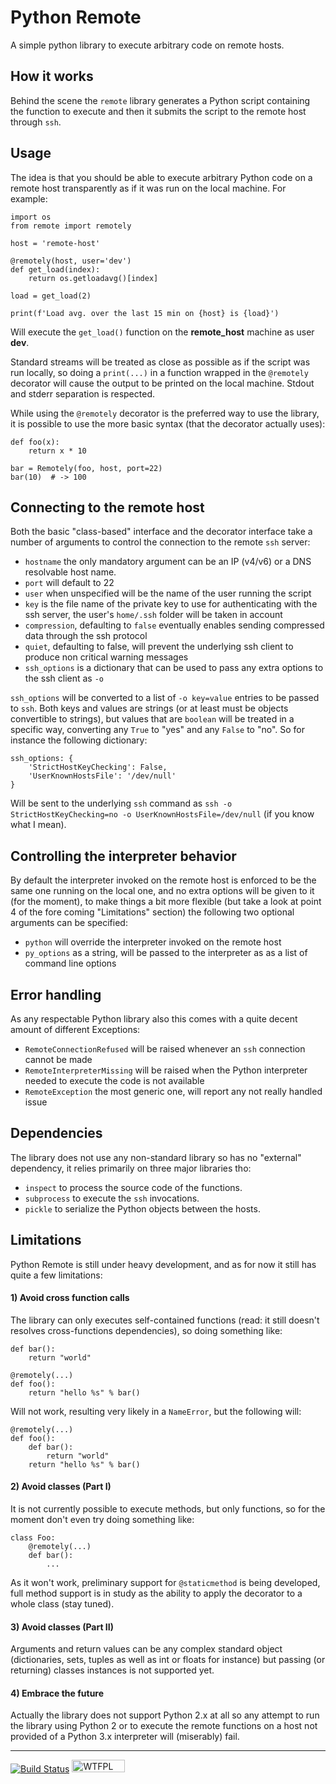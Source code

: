 
# Python Remote
A simple python library to execute arbitrary code on remote hosts.

## How it works
Behind the scene the `remote` library generates a Python script containing the function to execute and then it submits the script to the remote host through `ssh`.

## Usage
The idea is that you should be able to execute arbitrary Python code on a remote host transparently as if it was run on the local machine.
For example:
```
import os
from remote import remotely

host = 'remote-host'

@remotely(host, user='dev')
def get_load(index):
	return os.getloadavg()[index]

load = get_load(2)

print(f'Load avg. over the last 15 min on {host} is {load}')
```
Will execute the `get_load()` function on the **remote_host** machine as user **dev**.

Standard streams will be treated as close as possible as if the script was run locally, so doing a `print(...)` in a function wrapped in the `@remotely` decorator will cause the output to be printed on the local machine. Stdout and stderr separation is respected.

While using the `@remotely` decorator is the preferred way to use the library, it is possible to use the more basic syntax (that the decorator actually uses):
```
def foo(x):
    return x * 10

bar = Remotely(foo, host, port=22)
bar(10)  # -> 100
```
## Connecting to the remote host
Both the basic "class-based" interface and the decorator interface take a number of arguments to control the connection to the remote `ssh` server:
- `hostname` the only mandatory argument can be an IP (v4/v6) or a DNS resolvable host name.
- `port` will default to 22
- `user` when unspecified will be the name of the user running the script
- `key` is the file name of the private key to use for authenticating with the ssh server, the user's `home/.ssh` folder will be taken in account
- `compression`, defaulting to `false` eventually enables sending compressed data through the ssh protocol
- `quiet`, defaulting to false, will prevent the underlying ssh client to produce non critical warning messages
- `ssh_options` is a dictionary that can be used to pass any extra options to the ssh client as `-o`

`ssh_options` will be converted to a list of `-o key=value` entries to be passed to `ssh`. Both keys and values are strings (or at least must be objects convertible to strings), but values that are `boolean` will be treated in a specific way, converting any `True` to "yes" and any `False` to "no". So for instance the following dictionary:
```
ssh_options: { 
    'StrictHostKeyChecking': False,
    'UserKnownHostsFile': '/dev/null'
}
```
Will be sent to the underlying `ssh` command as `ssh -o StrictHostKeyChecking=no -o UserKnownHostsFile=/dev/null` (if you know what I mean).

## Controlling the interpreter behavior
By default the interpreter invoked on the remote host is enforced to be the same one running on the local one, and no extra options will be given to it (for the moment), to make things a bit more flexible (but take a look at point 4 of the fore coming "Limitations" section) the following two optional arguments can be specified:

- `python`  will override the interpreter invoked on the remote host
- `py_options` as a string, will be passed to the interpreter as as a list of command line options

## Error handling
As any respectable Python library also this comes with a quite decent amount of different Exceptions:

- `RemoteConnectionRefused` will be raised whenever an `ssh` connection cannot be made
- `RemoteInterpreterMissing` will be raised when the Python interpreter needed to execute the code is not available
- `RemoteException` the most generic one, will report any not really handled issue

## Dependencies
The library does not use any non-standard library so has no "external" dependency, it relies primarily on three major libraries tho:

- `inspect` to process the source code of the functions.
- `subprocess` to execute the `ssh` invocations.
- `pickle` to serialize the Python objects between the hosts.

## Limitations
Python Remote is still under heavy development, and as for now it still has quite a few limitations:
#### 1) Avoid cross function calls
The library can only executes self-contained functions (read: it still doesn't resolves cross-functions dependencies), so doing something like:
```
def bar():
    return "world"

@remotely(...)
def foo():
    return "hello %s" % bar()
```
Will not work, resulting very likely in a `NameError`, but the following will:
```
@remotely(...)
def foo():
    def bar():
        return "world"
    return "hello %s" % bar()
```
#### 2) Avoid classes (Part I)
It is not currently possible to execute methods, but only functions, so for the moment don't even try doing something like:
```
class Foo:
    @remotely(...)
    def bar():
        ...
```
As it won't work, preliminary support for `@staticmethod` is being developed, full method support is in study as the ability to apply the decorator to a whole class (stay tuned).
#### 3) Avoid classes (Part II)
Arguments and return values can be any complex standard object (dictionaries, sets, tuples as well as int or floats for instance) but passing (or returning) classes instances is not supported yet.
#### 4) Embrace the future
Actually the library does not support Python 2.x at all so any attempt to run the library using Python 2 or to execute the remote functions on a host not provided of a Python 3.x interpreter will (miserably) fail.

---
[![Build Status](https://travis-ci.org/lucacastoro/python-remote.svg?branch=master)](https://travis-ci.org/lucacastoro/python-remote) <a href="http://www.wtfpl.net/"><img src="http://www.wtfpl.net/wp-content/uploads/2012/12/wtfpl-badge-2.png" width="85" height="20" alt="WTFPL" /></a>
